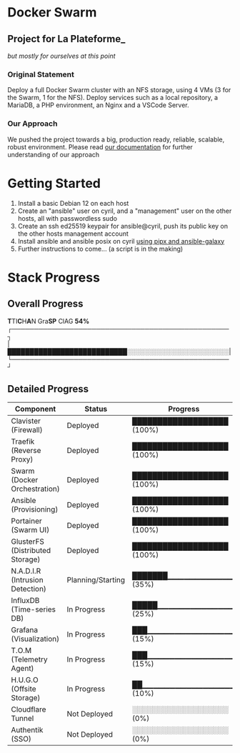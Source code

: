 # Docker Swarm
## Project for La Plateforme_
*but mostly for ourselves at this point*

### Original Statement

Deploy a full Docker Swarm cluster with an NFS storage, using 4 VMs (3 for the Swarm, 1 for the NFS). Deploy services such as a local repository, a MariaDB, a PHP environment, an Nginx and a VSCode Server.

### Our Approach

We pushed the project towards a big, production ready, reliable, scalable, robust environment.
Please read [our documentation](https://github.com/ethan-zieba/swarm/blob/docs/docs/README.md) for further understanding of our approach

# Getting Started

1. Install a basic Debian 12 on each host
2. Create an "ansible" user on cyril, and a "management" user on the other hosts, all with passwordless sudo
3. Create an ssh ed25519 keypair for ansible@cyril, push its public key on the other hosts management account
4. Install ansible and ansible posix on cyril [using pipx and ansible-galaxy](https://github.com/ethan-zieba/swarm/blob/docs/docs/2_DEPLOYMENT/ANSIBLE.md#installing-ansible)
5. Further instructions to come... (a script is in the making)

# Stack Progress

## Overall Progress
**T**TI**C**H**A**N Gra**SP** ClAG
**54%**
┌─────────────────────────────────────────────────┐  
|███████████████████████████░░░░░░░░░░░░░░░░░░░░░░░|
└─────────────────────────────────────────────────┘
## Detailed Progress

| Component                      | Status             | Progress               |
|-------------------------------|--------------------|------------------------|
| Clavister (Firewall)           | Deployed           | ███████████████████ (100%) |
| Traefik (Reverse Proxy)        | Deployed           | ███████████████████ (100%) |
| Swarm (Docker Orchestration)   | Deployed           | ███████████████████ (100%) |
| Ansible (Provisioning)         | Deployed           | ███████████████████ (100%) |
| Portainer (Swarm UI)           | Deployed           | ███████████████████ (100%) |
| GlusterFS (Distributed Storage)| Deployed           | ███████████████████ (100%) |
| N.A.D.I.R (Intrusion Detection)| Planning/Starting  | ███████▁▁▁▁▁▁▁▁▁▁▁▁ (35%)     |
| InfluxDB (Time-series DB)      | In Progress        | █████▁▁▁▁▁▁▁▁▁▁▁▁▁▁ (25%)     |
| Grafana (Visualization)        | In Progress        | ███▁▁▁▁▁▁▁▁▁▁▁▁▁▁▁▁ (15%)     |
| T.O.M (Telemetry Agent)         | In Progress       | ███▁▁▁▁▁▁▁▁▁▁▁▁▁▁▁▁ (15%)     |
| H.U.G.O (Offsite Storage)       | In Progress       | ██▁▁▁▁▁▁▁▁▁▁▁▁▁▁▁▁▁ (10%)     |
| Cloudflare Tunnel              | Not Deployed       | ░░░░░░░░░░░░░░░░░░░ (0%)      |
| Authentik (SSO)                | Not Deployed       | ░░░░░░░░░░░░░░░░░░░ (0%)      |

